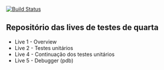[![Build Status](http://circleci-badges-max.herokuapp.com/img/z4r4tu5tr4/testes-com-python/master?token=873d0bda078c70ced1869c74b673b64f3ff8049f)](https://circleci.com/gh/z4r4tu5tr4/testes-com-python/tree/master)


## Repositório das lives de testes de quarta

- Live 1 - Overview
- Live 2 - Testes unitários
- Live 4 - Continuação dos testes unitários
- Live 5 - Debugger (pdb)
